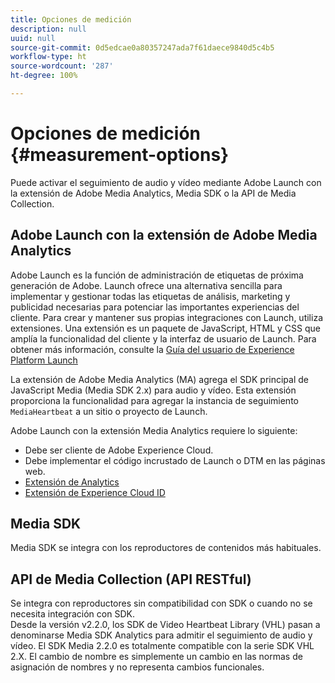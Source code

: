 ```yaml
---
title: Opciones de medición
description: null
uuid: null
source-git-commit: 0d5edcae0a80357247ada7f61daece9840d5c4b5
workflow-type: ht
source-wordcount: '287'
ht-degree: 100%

---
```



# Opciones de medición {#measurement-options}

Puede activar el seguimiento de audio y vídeo mediante Adobe Launch con la extensión de Adobe Media Analytics, Media SDK o la API de Media Collection.

## Adobe Launch con la extensión de Adobe Media Analytics

Adobe Launch es la función de administración de etiquetas de próxima generación de Adobe. Launch ofrece una alternativa sencilla para implementar y gestionar todas las etiquetas de análisis, marketing y publicidad necesarias para potenciar las importantes experiencias del cliente. Para crear y mantener sus propias integraciones con Launch, utiliza extensiones. Una extensión es un paquete de JavaScript, HTML y CSS que amplía la funcionalidad del cliente y la interfaz de usuario de Launch. Para obtener más información, consulte la [Guía del usuario de Experience Platform Launch](https://experienceleague.adobe.com/docs/launch/using/overview.html)

La extensión de Adobe Media Analytics (MA) agrega el SDK principal de JavaScript Media (Media SDK 2.x) para audio y vídeo. Esta extensión proporciona la funcionalidad para agregar la instancia de seguimiento `MediaHeartbeat` a un sitio o proyecto de Launch.

Adobe Launch con la extensión Media Analytics requiere lo siguiente:
* Debe ser cliente de Adobe Experience Cloud.
* Debe implementar el código incrustado de Launch o DTM en las páginas web.
* [Extensión de Analytics](https://experienceleague.adobe.com/docs/launch/using/extensions-ref/adobe-extension/analytics-extension/overview.html?lang=es)
* [Extensión de Experience Cloud ID](https://experienceleague.adobe.com/docs/launch/using/extensions-ref/adobe-extension/id-service-extension/overview.html?lang=es)

## Media SDK

Media SDK se integra con los reproductores de contenidos más habituales.

## API de Media Collection (API RESTful)

Se integra con reproductores sin compatibilidad con SDK o cuando no se necesita integración con SDK.<br>Desde la versión v2.2.0, los SDK de Video Heartbeat Library (VHL) pasan a denominarse Media SDK Analytics para admitir el seguimiento de audio y vídeo. El SDK Media 2.2.0 es totalmente compatible con la serie SDK VHL 2.X. El cambio de nombre es simplemente un cambio en las normas de asignación de nombres y no representa cambios funcionales.
